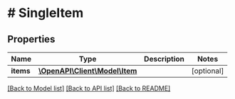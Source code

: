 # # SingleItem

## Properties

Name | Type | Description | Notes
------------ | ------------- | ------------- | -------------
**items** | [**\OpenAPI\Client\Model\Item**](Item.md) |  | [optional]

[[Back to Model list]](../../README.md#models) [[Back to API list]](../../README.md#endpoints) [[Back to README]](../../README.md)
